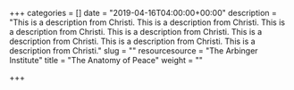 +++
categories = []
date = "2019-04-16T04:00:00+00:00"
description = "This is a description from Christi. This is a description from Christi. This is a description from Christi. This is a description from Christi. This is a description from Christi. This is a description from Christi. This is a description from Christi."
slug = ""
resourcesource = "The Arbinger Institute"
title = "The Anatomy of Peace"
weight = ""

+++